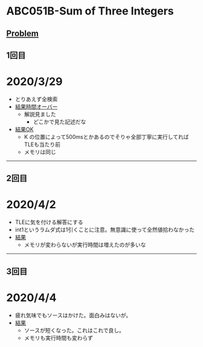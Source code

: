 # ABC051B-Sum of Three Integers
[Problem](https://atcoder.jp/contests/abc051/tasks/abc051_b)
-----
## 1回目
# 2020/3/29
* とりあえず全検索
* [結果時間オーバー](https://atcoder.jp/contests/abc051/submissions/11343851)
    * 解説見ました
        * どこかで見た記述だな
* [結果OK](https://atcoder.jp/contests/abc051/submissions/11344310)
    * K の位置によって500msとかあるのでそりゃ全部丁寧に実行してればTLEも当たり前
    * メモリは同じ
-----
## 2回目
# 2020/4/2
* TLEに気を付ける解答にする
* int1というラムダ式は1引くことに注意。無意識に使って全然値拾わなかった
* [結果](https://atcoder.jp/contests/abc051/submissions/11429658)
    * メモリが変わらないが実行時間は増えたのが多いな
-----
## 3回目
# 2020/4/4
* 疲れ気味でもソースはかけた。面白みはないが。
* [結果](https://atcoder.jp/contests/abc051/submissions/11483516)
    * ソースが短くなった。これはこれで良し。
    * メモリも実行時間も変わらず